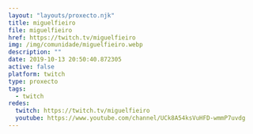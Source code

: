 ```yaml
---
layout: "layouts/proxecto.njk"
title: miguelfieiro
file: miguelfieiro
href: https://twitch.tv/miguelfieiro
img: /img/comunidade/miguelfieiro.webp
description: ""
date: 2019-10-13 20:50:40.872305
active: false
platform: twitch
type: proxecto
tags:
  - twitch
redes:
  twitch: https://twitch.tv/miguelfieiro
  youtube: https://www.youtube.com/channel/UCk8A54ksVuHFD-wmmP7uvdg
---
```

